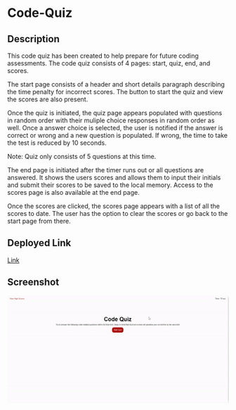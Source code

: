 # Code-Quiz

## Description

This code quiz has been created to help prepare for future coding assessments. The code quiz consists of 4 pages: start, quiz, end, and scores.

The start page consists of a header and short details paragraph describing the time penalty for incorrect scores. The button to start the quiz and view the scores are also present.

Once the quiz is initiated, the quiz page appears populated with questions in random order with their muliple choice responses in random order as well. Once a answer choice is selected, the user is notified if the answer is correct or wrong and a new question is populated. If wrong, the time to take the test is reduced by 10 seconds. 

Note: Quiz only consists of 5 questions at this time.

The end page is initiated after the timer runs out or all questions are answered. It shows the users scores and allows them to input their initials and submit their scores to be saved to the local memory. Access to the scores page is also available at the end page.

Once the scores are clicked, the scores page appears with a list of all the scores to date. The user has the option to clear the scores or go back to the start page from there.

## Deployed Link

[Link](https://robdom87.github.io/Code-Quiz/)

## Screenshot

![A user clicks through an interactive coding quiz, then enters initials to save the high score before resetting and starting over.](./Assets/challenge4.gif)
